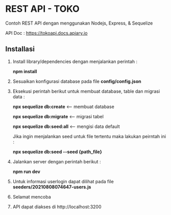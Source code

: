 # REST API - TOKO 

Contoh REST API dengan menggunakan Nodejs, Express, & Sequelize

API Doc : 
https://tokoapi.docs.apiary.io


## Installasi
1. Install library/dependencies dengan menjalankan perintah :

    **npm install**

2. Sesuaikan konfigurasi database pada file **config/config.json**
3. Eksekusi perintah berikut untuk membuat database, table dan migrasi data : 


    **npx sequelize db:create** <-- membuat database

    **npx sequelize db:migrate** <-- migrasi tabel

    **npx sequelize db:seed:all** <-- mengisi data default


    Jika ingin menjalankan seed untuk file tertentu maka lakukan peirntah ini : 
    
    **npx sequelize db:seed --seed {path_file}**
4. Jalankan server dengan perintah berikut : 

    **npm run dev**
    
5. Untuk informasi userlogin dapat dilihat pada file **seeders/20210808074647-users.js**
6. Selamat mencoba
7. API dapat diakses di http://localhost:3200

